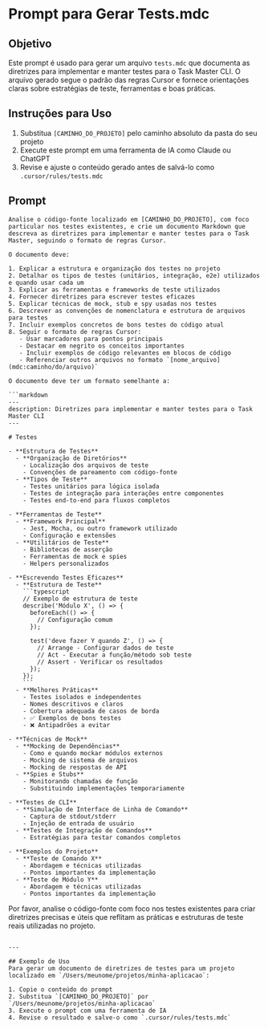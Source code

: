 # Prompt para Gerar Tests.mdc

## Objetivo

Este prompt é usado para gerar um arquivo `tests.mdc` que documenta as diretrizes para implementar e manter testes para o Task Master CLI. O arquivo gerado segue o padrão das regras Cursor e fornece orientações claras sobre estratégias de teste, ferramentas e boas práticas.

## Instruções para Uso

1. Substitua `[CAMINHO_DO_PROJETO]` pelo caminho absoluto da pasta do seu projeto
2. Execute este prompt em uma ferramenta de IA como Claude ou ChatGPT
3. Revise e ajuste o conteúdo gerado antes de salvá-lo como `.cursor/rules/tests.mdc`

## Prompt

````
Analise o código-fonte localizado em [CAMINHO_DO_PROJETO], com foco particular nos testes existentes, e crie um documento Markdown que descreva as diretrizes para implementar e manter testes para o Task Master, seguindo o formato de regras Cursor.

O documento deve:

1. Explicar a estrutura e organização dos testes no projeto
2. Detalhar os tipos de testes (unitários, integração, e2e) utilizados e quando usar cada um
3. Explicar as ferramentas e frameworks de teste utilizados
4. Fornecer diretrizes para escrever testes eficazes
5. Explicar técnicas de mock, stub e spy usadas nos testes
6. Descrever as convenções de nomenclatura e estrutura de arquivos para testes
7. Incluir exemplos concretos de bons testes do código atual
8. Seguir o formato de regras Cursor:
   - Usar marcadores para pontos principais
   - Destacar em negrito os conceitos importantes
   - Incluir exemplos de código relevantes em blocos de código
   - Referenciar outros arquivos no formato `[nome_arquivo](mdc:caminho/do/arquivo)`

O documento deve ter um formato semelhante a:

```markdown
---
description: Diretrizes para implementar e manter testes para o Task Master CLI
---

# Testes

- **Estrutura de Testes**
  - **Organização de Diretórios**
    - Localização dos arquivos de teste
    - Convenções de pareamento com código-fonte
  - **Tipos de Teste**
    - Testes unitários para lógica isolada
    - Testes de integração para interações entre componentes
    - Testes end-to-end para fluxos completos

- **Ferramentas de Teste**
  - **Framework Principal**
    - Jest, Mocha, ou outro framework utilizado
    - Configuração e extensões
  - **Utilitários de Teste**
    - Bibliotecas de asserção
    - Ferramentas de mock e spies
    - Helpers personalizados

- **Escrevendo Testes Eficazes**
  - **Estrutura de Teste**
    ```typescript
    // Exemplo de estrutura de teste
    describe('Módulo X', () => {
      beforeEach(() => {
        // Configuração comum
      });

      test('deve fazer Y quando Z', () => {
        // Arrange - Configurar dados de teste
        // Act - Executar a função/método sob teste
        // Assert - Verificar os resultados
      });
    });
    ```
  - **Melhores Práticas**
    - Testes isolados e independentes
    - Nomes descritivos e claros
    - Cobertura adequada de casos de borda
    - ✅ Exemplos de bons testes
    - ❌ Antipadrões a evitar

- **Técnicas de Mock**
  - **Mocking de Dependências**
    - Como e quando mockar módulos externos
    - Mocking de sistema de arquivos
    - Mocking de respostas de API
  - **Spies e Stubs**
    - Monitorando chamadas de função
    - Substituindo implementações temporariamente

- **Testes de CLI**
  - **Simulação de Interface de Linha de Comando**
    - Captura de stdout/stderr
    - Injeção de entrada de usuário
  - **Testes de Integração de Comandos**
    - Estratégias para testar comandos completos

- **Exemplos do Projeto**
  - **Teste de Comando X**
    - Abordagem e técnicas utilizadas
    - Pontos importantes da implementação
  - **Teste de Módulo Y**
    - Abordagem e técnicas utilizadas
    - Pontos importantes da implementação
````

Por favor, analise o código-fonte com foco nos testes existentes para criar diretrizes precisas e úteis que reflitam as práticas e estruturas de teste reais utilizadas no projeto.

```

---

## Exemplo de Uso
Para gerar um documento de diretrizes de testes para um projeto localizado em `/Users/meunome/projetos/minha-aplicacao`:

1. Copie o conteúdo do prompt
2. Substitua `[CAMINHO_DO_PROJETO]` por `/Users/meunome/projetos/minha-aplicacao`
3. Execute o prompt com uma ferramenta de IA
4. Revise o resultado e salve-o como `.cursor/rules/tests.mdc`
```
